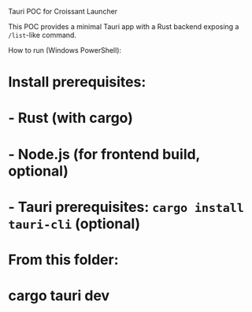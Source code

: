 Tauri POC for Croissant Launcher

This POC provides a minimal Tauri app with a Rust backend exposing a `/list`-like command.

How to run (Windows PowerShell):

# Install prerequisites:
# - Rust (with cargo)
# - Node.js (for frontend build, optional)
# - Tauri prerequisites: `cargo install tauri-cli` (optional)

# From this folder:
# cargo tauri dev

